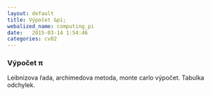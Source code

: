 ```yaml
---
layout: default
title: Výpočet &pi;
webalized_name: computing_pi
date:   2015-03-14 1:54:46
categories: cv02
---
```


<h3>Výpočet &pi;</h3>

Leibnizova řada, archimedova metoda, monte carlo výpočet. Tabulka odchylek.
